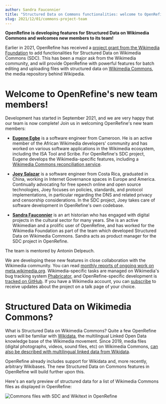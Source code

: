 ```yaml
---
author: Sandra Fauconnier
title: "Structured Data on Commons functionalities: welcome to OpenRefine's new team members!"
slug: 2021/12/01/commons-project-team
---
```

**OpenRefine is developing features for Structured Data on Wikimedia Commons and welcomes new members to its team!**

Earlier in 2021, OpenRefine has received a [project grant from the Wikimedia Foundation](https://meta.wikimedia.org/wiki/Grants:Project/CS%26S/Structured_Data_on_Wikimedia_Commons_functionalities_in_OpenRefine) to add functionalities for Structured Data on Wikimedia Commons (SDC). This has been a major ask from the Wikimedia community, and will provide OpenRefine with powerful features for batch editing and uploading files with structured data on [Wikimedia Commons](https://commons.wikimedia.org/), the media repository behind Wikipedia.

# Welcome to OpenRefine's new team members!

Development has started in September 2021, and we are very happy that our team is now complete! Join us in welcoming OpenRefine's new team members:

- **[Eugene Egbe](https://meta.wikimedia.org/wiki/User:Eugene233)** is a software engineer from Cameroon. He is an active member of the African Wikimedia developers' community and has worked on various software applications in the Wikimedia ecosystem, including the ISA Tool and Scribe. For OpenRefine's SDC project, Eugene develops the Wikimedia-specific features, including a [Wikimedia Commons reconciliation service](https://commonsreconcile.toolforge.org/).

- **[Joey Salazar](https://about.me/gomezsalazar-jogebeth)** is a software engineer from Costa Rica, graduated in China, working in Internet Governance spaces in Europe and America. Continually advocating for free speech online and open source technologies, Joey focuses on policies, standards, and protocol implementations, in particular regarding the DNS and related privacy and censorship considerations. In the SDC project, Joey takes care of software development in OpenRefine's own codebase.

- **[Sandra Fauconnier](https://meta.wikimedia.org/wiki/User:SFauconnier)** is an art historian who has engaged with digital projects in the cultural sector for many years. She is an active Wikimedian and a prolific user of OpenRefine, and has worked for the Wikimedia Foundation as part of the team which developed Structured Data on Wikimedia Commons. Sandra acts as product manager for the SDC project in OpenRefine.

The team is mentored by Antonin Delpeuch.

We are developing these new features in close collaboration with the Wikimedia community. You can read [monthly reports of ongoing work on meta.wikimedia.org](https://meta.wikimedia.org/wiki/Grants:Project/CS%26S/Structured_Data_on_Wikimedia_Commons_functionalities_in_OpenRefine/Timeline). Wikimedia-specific tasks are managed on Wikimedia's bug tracking system [Phabricator](https://phabricator.wikimedia.org/tag/openrefine/), and OpenRefine-specific development is [tracked on GitHub](https://github.com/OpenRefine/OpenRefine/projects/10). If you have a Wikimedia account, you can [subscribe](https://meta.wikimedia.org/wiki/Global_message_delivery/Targets/OpenRefine_and_SDC) to receive updates about the project on a talk page of your choice.

# Structured Data on Wikimedia Commons?

What is Structured Data on Wikimedia Commons? Quite a few OpenRefine users will be familiar with [Wikidata](https://www.wikidata.org/), the multilingual Linked Open Data knowledge base of the Wikimedia movement. Since 2019, media files (digital photographs, videos, sound files, etc) on Wikimedia Commons, [can also be described with multilingual linked data from Wikidata](https://commons.wikimedia.org/wiki/Commons:Structured_data).

OpenRefine already includes support for Wikidata and, more recently, arbitrary Wikibases. The new Structured Data on Commons features in OpenRefine will build further upon this.

Here's an early preview of structured data for a list of Wikimedia Commons files as displayed in OpenRefine:

![Commons files with SDC and Wikitext in OpenRefine](/img/202111-commons-SDC-wikitext.png)


